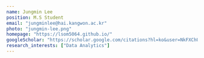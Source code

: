 ```yaml
---
name: Jungmin Lee
position: M.S Student
email: "jungminlee@hai.kangwon.ac.kr"
photo: "jungmin-lee.png"
homepage: "https://lsom5064.github.io/"
googleScholar: "https://scholar.google.com/citations?hl=ko&user=NkFXChUAAAAJ"
research_interests: ["Data Analytics"]
---
```


